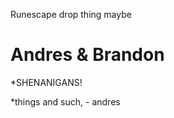 Runescape drop thing maybe

Andres & Brandon
=====================================

*SHENANIGANS!

*things and such, - andres